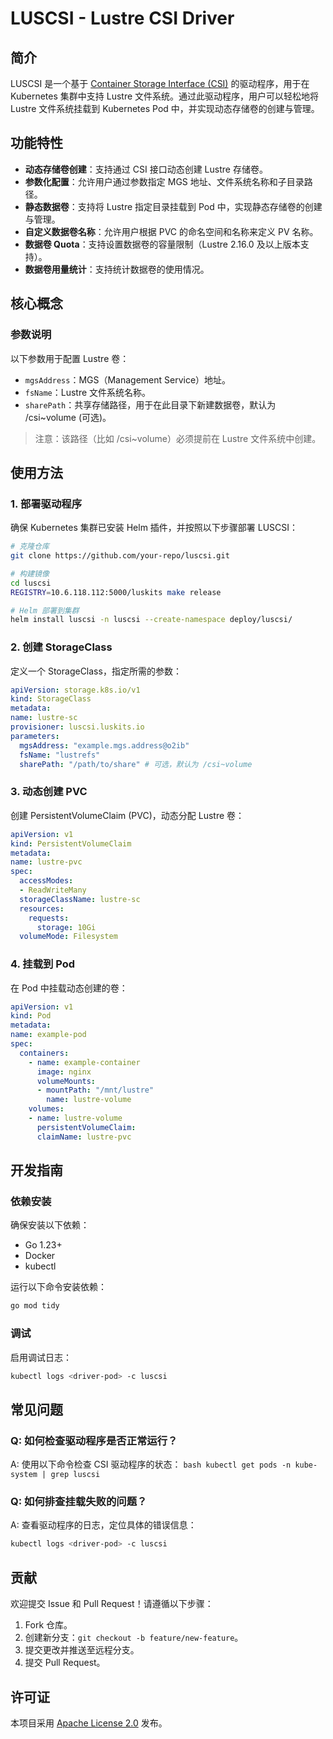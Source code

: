 # LUSCSI - Lustre CSI Driver

## 简介
LUSCSI 是一个基于 [Container Storage Interface (CSI)](https://github.com/container-storage-interface/spec) 的驱动程序，用于在 Kubernetes 集群中支持 Lustre 文件系统。通过此驱动程序，用户可以轻松地将 Lustre 文件系统挂载到 Kubernetes Pod 中，并实现动态存储卷的创建与管理。

## 功能特性
- **动态存储卷创建**：支持通过 CSI 接口动态创建 Lustre 存储卷。
- **参数化配置**：允许用户通过参数指定 MGS 地址、文件系统名称和子目录路径。
- **静态数据卷**：支持将 Lustre 指定目录挂载到 Pod 中，实现静态存储卷的创建与管理。
- **自定义数据卷名称**：允许用户根据 PVC 的命名空间和名称来定义 PV 名称。
- **数据卷 Quota**：支持设置数据卷的容量限制（Lustre 2.16.0 及以上版本支持）。
- **数据卷用量统计**：支持统计数据卷的使用情况。

## 核心概念
### 参数说明
以下参数用于配置 Lustre 卷：
- `mgsAddress`：MGS（Management Service）地址。
- `fsName`：Lustre 文件系统名称。
- `sharePath`：共享存储路径，用于在此目录下新建数据卷，默认为 /csi~volume (可选)。
> 注意：该路径（比如 /csi~volume）必须提前在 Lustre 文件系统中创建。

## 使用方法

### 1. 部署驱动程序
确保 Kubernetes 集群已安装 Helm 插件，并按照以下步骤部署 LUSCSI：

```bash
# 克隆仓库
git clone https://github.com/your-repo/luscsi.git

# 构建镜像
cd luscsi
REGISTRY=10.6.118.112:5000/luskits make release

# Helm 部署到集群
helm install luscsi -n luscsi --create-namespace deploy/luscsi/
```

### 2. 创建 StorageClass
定义一个 StorageClass，指定所需的参数：

```yaml
apiVersion: storage.k8s.io/v1
kind: StorageClass
metadata:
name: lustre-sc
provisioner: luscsi.luskits.io
parameters:
  mgsAddress: "example.mgs.address@o2ib"
  fsName: "lustrefs"
  sharePath: "/path/to/share" # 可选，默认为 /csi~volume
```

### 3. 动态创建 PVC
创建 PersistentVolumeClaim (PVC)，动态分配 Lustre 卷：

```yaml
apiVersion: v1
kind: PersistentVolumeClaim
metadata:
name: lustre-pvc
spec:
  accessModes:
  - ReadWriteMany
  storageClassName: lustre-sc
  resources:
    requests:
      storage: 10Gi
  volumeMode: Filesystem
```

### 4. 挂载到 Pod
在 Pod 中挂载动态创建的卷：

```yaml
apiVersion: v1
kind: Pod
metadata:
name: example-pod
spec:
  containers:
    - name: example-container
      image: nginx
      volumeMounts:
      - mountPath: "/mnt/lustre"
        name: lustre-volume
    volumes:
    - name: lustre-volume
      persistentVolumeClaim:
      claimName: lustre-pvc
```

## 开发指南

### 依赖安装
确保安装以下依赖：
- Go 1.23+
- Docker
- kubectl

运行以下命令安装依赖：
```bash
go mod tidy
```

### 调试
启用调试日志：
```bash
kubectl logs <driver-pod> -c luscsi
```


## 常见问题

### Q: 如何检查驱动程序是否正常运行？
A: 使用以下命令检查 CSI 驱动程序的状态：
    ```bash
    kubectl get pods -n kube-system | grep luscsi
    ```


### Q: 如何排查挂载失败的问题？
A: 查看驱动程序的日志，定位具体的错误信息：
```bash
kubectl logs <driver-pod> -c luscsi
```


## 贡献

欢迎提交 Issue 和 Pull Request！请遵循以下步骤：
1. Fork 仓库。
2. 创建新分支：`git checkout -b feature/new-feature`。
3. 提交更改并推送至远程分支。
4. 提交 Pull Request。
   
## 许可证

本项目采用 [Apache License 2.0](LICENSE) 发布。